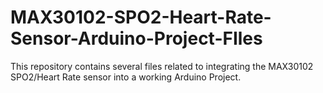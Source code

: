 # MAX30102-SPO2-Heart-Rate-Sensor-Arduino-Project-FIles
This repository contains several files related to integrating the MAX30102 SPO2/Heart Rate sensor into a working Arduino Project.


